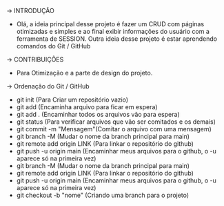 -> INTRODUÇÃO
- Olá, a ideia principal desse projeto é fazer um CRUD com páginas otimizadas e simples e ao final exibir informações do usuário com a ferramenta de SESSION.
Outra ideia desse projeto é estar aprendendo comandos do Git / GitHub

-> CONTRIBUIÇÕES
- Para Otimização e a parte de design do projeto.

-> Ordenação do Git / GitHub
- git init (Para Criar um repositório vazio)
- git add (Encaminha arquivo para ficar em espera)
- git add . (Encaminhar todos os arquivos vão para espera)
- git status (Para verificar arquivos que vão ser comitados e os demais)
- git commit -m "Mensagem"(Comitar o arquivo com uma mensagem)
- git branch -M (Mudar o nome da branch principal para main)
- git remote add origin LINK (Para linkar o repositório do github)
- git push -u origin main (Encaminhar meus arquivos para o github, o -u aparece só na primeira vez)
- git branch -M (Mudar o nome da branch principal para main)
- git remote add origin LINK (Para linkar o repositório do github)
- git push -u origin main (Encaminhar meus arquivos para o github, o -u aparece só na primeira vez)
- git checkout -b "nome" (Criando uma branch para o projeto)